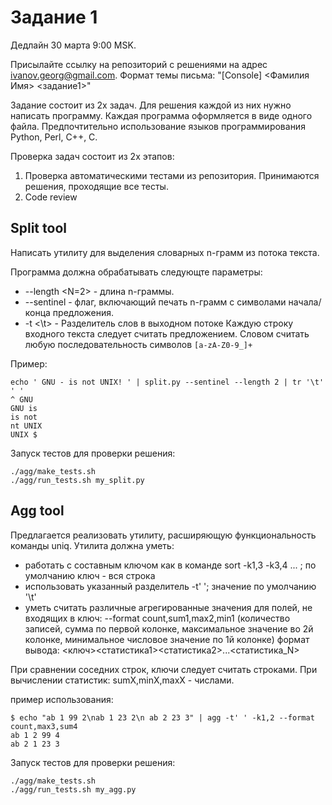 # Задание 1

Дедлайн 30 марта 9:00 MSK.

Присылайте ссылку на репозиторий с решениями на адрес ivanov.georg@gmail.com.
Формат темы письма: "[Console] <Фамилия Имя> <задание1>"

Задание состоит из 2х задач. Для решения каждой из них нужно написать программу. Каждая программа оформляется в виде одного файла.
Предпочтительно использование языков программирования Python, Perl, C++, C.

Проверка задач состоит из 2х этапов:
1. Проверка автоматическими тестами из репозитория. Принимаются решения, проходящие все тесты.
2. Code review


## Split tool
Написать утилиту для выделения словарных n-грамм из потока текста.

Программа должна обрабатывать следующте параметры:
* --length <N=2>  -  длина n-граммы.
* --sentinel  -  флаг, включающий печать n-грамм с символами начала/конца предложения.
* -t <\t> - Разделитель слов в выходном потоке
Каждую строку входного текста следует считать предложением. 
Словом считать любую последовательность символов ```[a-zA-Z0-9_]+```

Пример:
```
echo ' GNU - is not UNIX! ' | split.py --sentinel --length 2 | tr '\t' ' '
^ GNU
GNU is
is not
nt UNIX
UNIX $
```

Запуск тестов для проверки решения:
```
./agg/make_tests.sh
./agg/run_tests.sh my_split.py
```

## Agg tool
Предлагается реализовать утилиту, расширяющую функциональность команды uniq.
Утилита должна уметь:
* работать с составным ключом как в команде sort -k1,3 -k3,4 ... ; по умолчанию ключ - вся строка
* использовать указанный разделитель -t' '; значение по умолчанию '\t'
* уметь считать различные агрегированные значения для полей, не входящих в ключ: --format count,sum1,max2,min1 (количество записей, сумма по первой колонке, максимальное значение во 2й колонке, минимальное числовое значение по 1й колонке)
формат вывода: <ключ><статистика1><статистика2>...<статистика_N>

При сравнении соседних строк, ключи следует считать строками.
При вычислении статистик: sumX,minX,maxX - числами.

пример использования:
```
$ echo "ab 1 99 2\nab 1 23 2\n ab 2 23 3" | agg -t' ' -k1,2 --format count,max3,sum4
ab 1 2 99 4
ab 2 1 23 3
```

Запуск тестов для проверки решения:
```
./agg/make_tests.sh
./agg/run_tests.sh my_agg.py
```

